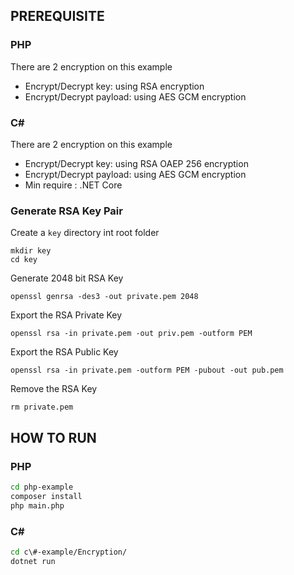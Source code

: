 ## PREREQUISITE

### PHP 
There are 2 encryption on this example
- Encrypt/Decrypt key: using RSA encryption
- Encrypt/Decrypt payload: using AES GCM encryption

### C#
There are 2 encryption on this example
- Encrypt/Decrypt key: using RSA OAEP 256 encryption
- Encrypt/Decrypt payload: using AES GCM encryption
- Min require : .NET Core

### Generate RSA Key Pair
Create a `key` directory int root folder
    
    mkdir key
    cd key
Generate 2048 bit RSA Key

    openssl genrsa -des3 -out private.pem 2048
Export the RSA Private Key

    openssl rsa -in private.pem -out priv.pem -outform PEM
Export the RSA Public Key

    openssl rsa -in private.pem -outform PEM -pubout -out pub.pem
Remove the RSA Key

    rm private.pem


## HOW TO RUN
### PHP 
``` bash
cd php-example
composer install 
php main.php  
```

### C# 
``` bash
cd c\#-example/Encryption/
dotnet run 
```
